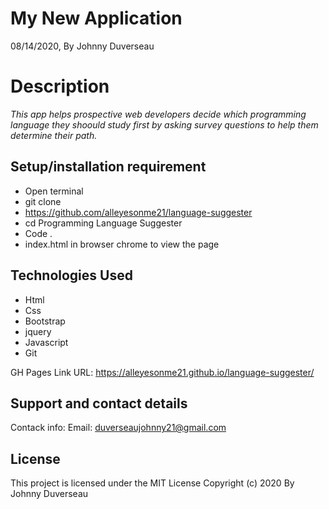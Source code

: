 # My New Application
 08/14/2020, By Johnny Duverseau

# Description
_This app helps prospective web developers decide which programming language they shoould study first by asking survey questions to help them determine their path._  

## Setup/installation requirement
- Open terminal
- git clone 
- https://github.com/alleyesonme21/language-suggester
- cd Programming Language Suggester
- Code .
- index.html in browser chrome to view the page 

## Technologies Used
- Html
- Css
- Bootstrap 
- jquery
- Javascript
- Git

GH Pages Link
URL: https://alleyesonme21.github.io/language-suggester/

## Support and contact details
Contack info: Email: duverseaujohnny21@gmail.com

## License
This project is licensed under the MIT License 
Copyright (c)  2020 By Johnny Duverseau

